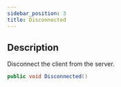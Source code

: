 ```yaml
---
sidebar_position: 3
title: Disconnected
---
```



## Description

Disconnect the client from the server.

```cs
public void Disconnected()
```

